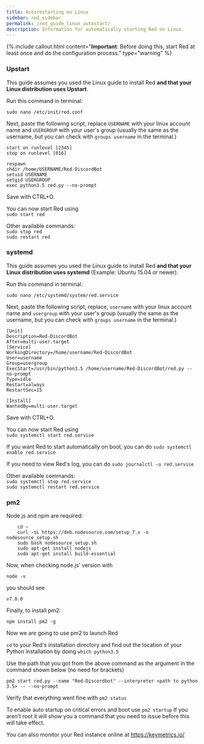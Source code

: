```yaml
---
title: Autorestarting on Linux
sidebar: red_sidebar
permalink: /red_guide_linux_autostart/
description: Information for automatically starting Red on Linux.
---
```


{% include callout.html content="**Important**: Before doing this, start Red at least once and do the configuration process." type="warning" %}

### Upstart

This guide assumes you used the Linux guide to install Red **and that your Linux distribution uses Upstart**.

Run this command in terminal:

`sudo nano /etc/init/red.conf`

Next, paste the following script, replace `USERNAME` with your linux account name and `USERGROUP` with your user's group (usually the same as the username, but you can check with `groups username` in the terminal.)

```
start on runlevel [2345]
stop on runlevel [016]

respawn
chdir /home/USERNAME/Red-DiscordBot
setuid USERNAME
setgid USERGROUP
exec python3.5 red.py --no-prompt
```

Save with CTRL+O.  

You can now start Red using  
`sudo start red`  

Other available commands:  
`sudo stop red`  
`sudo restart red`

### systemd
This guide assumes you used the Linux guide to install Red **and that your Linux distribution uses systemd** (Example: Ubuntu 15.04 or newer).

Run this command in terminal:

`sudo nano /etc/systemd/system/red.service`

Next, paste the following script, replace, `username` with your linux account name and `usergroup` with your user's group (usually the same as the username, but you can check with `groups username` in the terminal.)

```
[Unit]
Description=Red-DiscordBot
After=multi-user.target
[Service]
WorkingDirectory=/home/username/Red-DiscordBot
User=username
Group=usergroup
ExecStart=/usr/bin/python3.5 /home/username/Red-DiscordBot/red.py --no-prompt
Type=idle
Restart=always
RestartSec=15

[Install]
WantedBy=multi-user.target
```

Save with CTRL+O.  

You can now start Red using  
`sudo systemctl start red.service`  

If you want Red to start automatically on boot, you can do
`sudo systemctl enable red.service`

If you need to view Red's log, you can do
`sudo journalctl -u red.service`

Other available commands:  
`sudo systemctl stop red.service`  
`sudo systemctl restart red.service`

### pm2
Node.js and npm are required:
```
    cd ~
    curl -sL https://deb.nodesource.com/setup_7.x -o nodesource_setup.sh
    sudo bash nodesource_setup.sh
    sudo apt-get install nodejs
    sudo apt-get install build-essential
```
Now, when checking node.js' version with
```
node -v
```
you should see 
```
v7.0.0
```
Finally, to install pm2:
```
npm install pm2 -g
```

Now we are going to use pm2 to launch Red

`cd` to your Red's installation directory and find out the location of your Python installation by doing `which python3.5`

Use the path that you got from the above command as the argument in the command shown below (no need for brackets)
```
pm2 start red.py --name "Red-Discordbot" --interpreter <path to python 3.5> -- --no-prompt
```

Verify that everything went fine with
`pm2 status`

To enable auto startup on critical errors and boot use
`pm2 startup`
If you aren't root it will show you a command that you need to issue before this will take effect.

You can also monitor your Red instance online at https://keymetrics.io/ 
